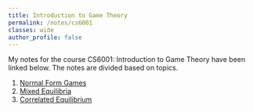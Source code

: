 ```yaml
---
title: Introduction to Game Theory
permalink: /notes/cs6001
classes: wide
author_profile: false
---
```

<script type="text/javascript" src="https://code.jquery.com/jquery-1.7.1.min.js"></script>

<script type="text/x-mathjax-config">
  MathJax.Hub.Config({
    tex2jax: {
      inlineMath: [ ['$','$'], ["\\(","\\)"] ],
      processEscapes: true
    }
  });
</script>
<script type="text/javascript" async src="https://cdnjs.cloudflare.com/ajax/libs/mathjax/2.7.5/latest.js?config=TeX-MML-AM_CHTML" async></script>


<!-- Notes Begin from here -->
My notes for the course CS6001: Introduction to Game Theory have been linked below. The notes are divided based on topics.

1. [Normal Form Games](/pdfs/CS6001_NFG.pdf)
2. [Mixed Equilibria](/pdfs/CS6001_Mixed.pdf)
3. [Correlated Equilibrium](/pdfs/CS6001_Corr.pdf)